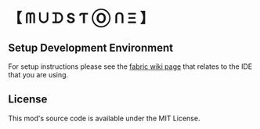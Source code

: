 # 【﻿ ᗰ ᑌ ᗪ S Ƭ Ⓞ ᑎ Ξ 】

## Setup Development Environment

For setup instructions please see the [fabric wiki page](https://fabricmc.net/wiki/tutorial:setup) that relates to the IDE that you are using.

## License

This mod's source code is available under the MIT License.

